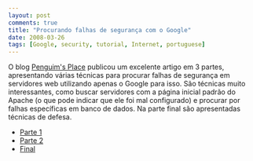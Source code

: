 ```yaml
---
layout: post
comments: true
title: "Procurando falhas de segurança com o Google"
date: 2008-03-26
tags: [Google, security, tutorial, Internet, portuguese]
---
```

O blog [Penguim's Place](http://penguim.wordpress.com) publicou um excelente artigo em 3 partes, apresentando várias técnicas para procurar falhas de segurança em servidores web utilizando apenas o Google para isso. São técnicas muito interessantes, como buscar servidores com a página inicial padrão do Apache (o que pode indicar que ele foi mal configurado) e procurar por falhas específicas em banco de dados. Na parte final são apresentadas técnicas de defesa.

- [Parte 1](http://penguim.wordpress.com/2008/03/18/usando-o-google-como-ferramenta-hacker-parte-1/)
- [Parte 2](http://penguim.wordpress.com/2008/03/20/usando-o-google-como-ferramenta-hacker-parte-2/)
- [Final](http://penguim.wordpress.com/2008/03/21/usando-o-google-como-ferramenta-hacker-final/)
